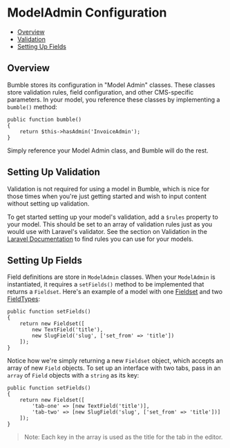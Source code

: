 # ModelAdmin Configuration

- [Overview](#overview)
- [Validation](#validation)
- [Setting Up Fields](#fields)

<a name="overview"></a>
## Overview
Bumble stores its configuration in "Model Admin" classes. These classes store validation rules, field configuration, and other CMS-specific parameters. In your model, you reference these classes by implementing a `bumble()` method:

    public function bumble()
    {
        return $this->hasAdmin('InvoiceAdmin');
    }

Simply reference your Model Admin class, and Bumble will do the rest.

<a name="validation"></a>
## Setting Up Validation

Validation is not required for using a model in Bumble, which is nice for those times when you're just getting started and wish to input content without setting up validation.

To get started setting up your model's validation, add a `$rules` property to your model. This should be set to an array of validation rules just as you would use with Laravel's validator. See the section on Validation in the [Laravel Documentation](http://laravel.com/docs/5.0/validation) to find rules you can use for your models.

<a name="fields"></a>
## Setting Up Fields

Field definitions are store in `ModelAdmin` classes. When your `ModelAdmin` is instantiated, it requires a `setFields()` method to be implemented that returns a `Fieldset`. Here's an example of a model with one [Fieldset](/docs/fieldsets) and two [FieldTypes](/docs/fieldtypes):

    public function setFields()
    {
        return new Fieldset([
            new TextField('title'),
            new SlugField('slug', ['set_from' => 'title'])
        ]);
    }

Notice how we're simply returning a new `Fieldset` object, which accepts an array of new `Field` objects. To set up an interface with two tabs, pass in an `array` of `Field` objects with a `string` as its key:

    public function setFields()
    {
        return new Fieldset([
            'tab-one' => [new TextField('title')],
            'tab-two' => [new SlugField('slug', ['set_from' => 'title'])]
        ]);
    }

> Note: Each key in the array is used as the title for the tab in the editor.
